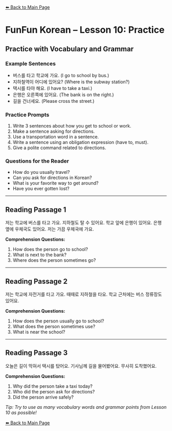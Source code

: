 [⬅️ Back to Main Page](README.md)

# FunFun Korean – Lesson 10: Practice

## Practice with Vocabulary and Grammar

### Example Sentences
- 버스를 타고 학교에 가요. (I go to school by bus.)
- 지하철역이 어디에 있어요? (Where is the subway station?)
- 택시를 타야 해요. (I have to take a taxi.)
- 은행은 오른쪽에 있어요. (The bank is on the right.)
- 길을 건너세요. (Please cross the street.)

### Practice Prompts
1. Write 3 sentences about how you get to school or work.
2. Make a sentence asking for directions.
3. Use a transportation word in a sentence.
4. Write a sentence using an obligation expression (have to, must).
5. Give a polite command related to directions.

### Questions for the Reader
- How do you usually travel?
- Can you ask for directions in Korean?
- What is your favorite way to get around?
- Have you ever gotten lost?

---

## Reading Passage 1

저는 학교에 버스를 타고 가요. 지하철도 탈 수 있어요. 학교 앞에 은행이 있어요. 은행 옆에 우체국도 있어요. 저는 가끔 우체국에 가요.

**Comprehension Questions:**
1. How does the person go to school?
2. What is next to the bank?
3. Where does the person sometimes go?

---

## Reading Passage 2

저는 학교에 자전거를 타고 가요. 때때로 지하철을 타요. 학교 근처에는 버스 정류장도 있어요.

**Comprehension Questions:**
1. How does the person usually go to school?
2. What does the person sometimes use?
3. What is near the school?

---

## Reading Passage 3

오늘은 길이 막혀서 택시를 탔어요. 기사님께 길을 물어봤어요. 무사히 도착했어요.

**Comprehension Questions:**
1. Why did the person take a taxi today?
2. Who did the person ask for directions?
3. Did the person arrive safely?

*Tip: Try to use as many vocabulary words and grammar points from Lesson 10 as possible!*

[⬅️ Back to Main Page](README.md)
